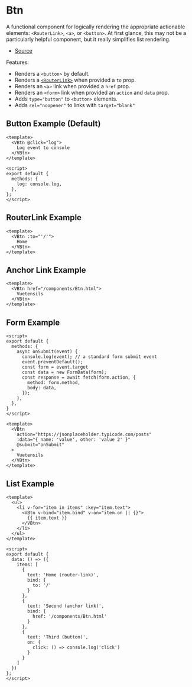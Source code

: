 # Btn

A functional component for logically rendering the appropriate actionable elements: `<RouterLink>`, `<a>`, or `<button>`. At first glance, this may not be a particularly helpful component, but it really simplifies list rendering.

- [Source](https://github.com/AustinGil/vuetensils/blob/master/src/components/VBtn/VBtn.vue)

Features:

- Renders a `<button>` by default.
- Renders a [`<RouterLink>`](https://router.vuejs.org/api/#router-link) when provided a `to` prop.
- Renders an `<a>` link when provided a `href` prop.
- Renders an `<form>` link when provided an `action` and `data` prop.
- Adds `type="button"` to `<button>` elements.
- Adds `rel="noopener"` to links with `target="blank"`

## Button Example (Default)

```vue live
<template>
  <VBtn @click="log">
    Log event to console
  </VBtn>
</template>

<script>
export default {
  methods: {
    log: console.log,
  },
};
</script>
```

## RouterLink Example

```vue live
<template>
  <VBtn :to="'/'">
    Home
  </VBtn>
</template>
```

## Anchor Link Example

```vue live
<template>
  <VBtn href="/components/Btn.html">
    Vuetensils
  </VBtn>
</template>
```

## Form Example

```vue live
<script>
export default {
  methods: {
    async onSubmit(event) {
      console.log(event); // a standard form submit event
      event.preventDefault();
      const form = event.target
      const data = new FormData(form);
      const response = await fetch(form.action, {
        method: form.method,
        body: data,
      });
    },
  },
}
</script>

<template>
  <VBtn
    action="https://jsonplaceholder.typicode.com/posts"
    :data="{ name: 'value', other: 'value 2' }"
    @submit="onSubmit"
  >
    Vuetensils
  </VBtn>
</template>
```

## List Example

```vue live
<template>
  <ul>
    <li v-for="item in items" :key="item.text">
      <VBtn v-bind="item.bind" v-on="item.on || {}">
        {{ item.text }}
      </VBtn>
    </li>
  </ul>
</template>

<script>
export default {
  data: () => ({
    items: [
      {
        text: 'Home (router-link)',
        bind: {
          to: '/'
        }
      },
      {
        text: 'Second (anchor link)',
        bind: {
          href: '/components/Btn.html'
        }
      },
      {
        text: 'Third (button)',
        on: {
          click: () => console.log('click')
        }
      }
    ]
  })
};
</script>
```
